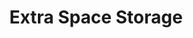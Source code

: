 ---
title: "Extra Space Storage"
url: /portland/extra-space-storage-southeast-powell-boulevard/
shop: storage rental
---